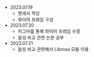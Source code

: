 - 2023.07.19
  - 명세서 작성
  - 와이어 프레임 구성
- 2023.07.20
  - 피그마를 통해 와이어 프레임 수정
  - 음성 비교 관련 논문 공부
- 2023.07.21
  - 음성 비교 관련해서 Librosa 모듈 이용